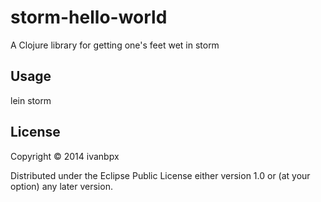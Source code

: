 # storm-hello-world

A Clojure library for getting one's feet wet in storm

## Usage

   lein storm

## License

Copyright © 2014 ivanbpx

Distributed under the Eclipse Public License either version 1.0 or (at
your option) any later version.
